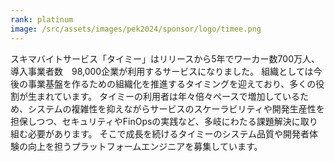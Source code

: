 ```yaml
---
rank: platinum
image: /src/assets/images/pek2024/sponsor/logo/timee.png
---
```

スキマバイトサービス「タイミー」はリリースから5年でワーカー数700万人、導入事業者数　98,000企業が利用するサービスになりました。 組織としては今後の事業基盤を作るための組織化を推進するタイミングを迎えており、多くの役割が生まれています。 タイミーの利用者は年々倍々ペースで増加しているため、システムの複雑性を抑えながらサービスのスケーラビリティや開発生産性を担保しつつ、セキュリティやFinOpsの実践など、多岐にわたる課題解決に取り組む必要があります。  そこで成長を続けるタイミーのシステム品質や開発者体験の向上を担うプラットフォームエンジニアを募集しています。  
